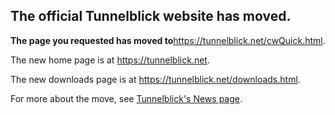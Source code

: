 ## The official Tunnelblick website has moved. ##

**The page you requested has moved to**<a href='https://tunnelblick.net/cwQuick.html'><a href='https://tunnelblick.net/cwQuick.html'>https://tunnelblick.net/cwQuick.html</a></a>.

The new home page is at <a href='https://tunnelblick.net'><a href='https://tunnelblick.net'>https://tunnelblick.net</a></a>.

The new downloads page is at <a href='https://tunnelblick.net/downloads.html'><a href='https://tunnelblick.net/downloads.html'>https://tunnelblick.net/downloads.html</a></a>.

For more about the move, see <a href='https://tunnelblick.net/cNews.html#2015-07-23'>Tunnelblick's News page</a>.
